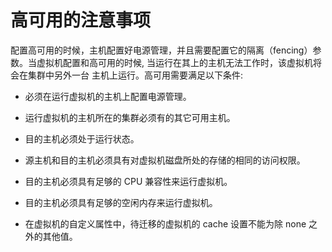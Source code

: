# 高可用的注意事项

配置高可用的时候，主机配置好电源管理，并且需要配置它的隔离（fencing）参数。当虚拟机配置和高可用的时候,
当运行在其上的主机无法工作时，该虚拟机将会在集群中另外一台
主机上运行。高可用需要满足以下条件:

* 必须在运行虚拟机的主机上配置电源管理。

* 运行虚拟机的主机所在的集群必须有的其它可用主机。

* 目的主机必须处于运行状态。

* 源主机和目的主机必须具有对虚拟机磁盘所处的存储的相同的访问权限。

* 目的主机必须具有足够的 CPU 兼容性来运行虚拟机。

* 目的主机必须具有足够的空闲内存来运行虚拟机。

* 在虚拟机的自定义属性中，待迁移的虚拟机的 cache 设置不能为除 none
  之外的其他值。
